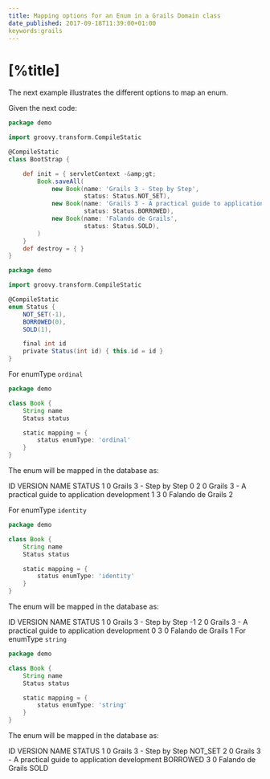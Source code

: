 ```yaml
---
title: Mapping options for an Enum in a Grails Domain class
date_published: 2017-09-18T11:39:00+01:00
keywords:grails
---
```


# [%title]

The next example illustrates the different options to map an enum.

Given the next code:

```groovy
package demo

import groovy.transform.CompileStatic

@CompileStatic
class BootStrap {

    def init = { servletContext -&amp;gt;
        Book.saveAll(
            new Book(name: 'Grails 3 - Step by Step',
                     status: Status.NOT_SET),
            new Book(name: 'Grails 3 - A practical guide to application development',
                     status: Status.BORROWED),
            new Book(name: 'Falando de Grails',
                     status: Status.SOLD),
        )
    }
    def destroy = { }
}
```

```groovy
package demo

import groovy.transform.CompileStatic

@CompileStatic
enum Status {
    NOT_SET(-1),
    BORROWED(0),
    SOLD(1),

    final int id
    private Status(int id) { this.id = id }
}
```

For enumType `ordinal`

```groovy
package demo

class Book {
    String name
    Status status

    static mapping = {
        status enumType: 'ordinal'
    }
}
```

The enum will be mapped in the database as:

ID	VERSION	NAME	STATUS
1	0	Grails 3 - Step by Step	0
2	0	Grails 3 - A practical guide to application development	1
3	0	Falando de Grails	2

For enumType `identity`

```groovy
package demo

class Book {
    String name
    Status status

    static mapping = {
        status enumType: 'identity'
    }
}
```

The enum will be mapped in the database as:

ID	VERSION	NAME	STATUS
1	0	Grails 3 - Step by Step	-1
2	0	Grails 3 - A practical guide to application development	0
3	0	Falando de Grails	1
For enumType `string`

```groovy
package demo

class Book {
    String name
    Status status

    static mapping = {
        status enumType: 'string'
    }
}
```

The enum will be mapped in the database as:

ID	VERSION	NAME	STATUS
1	0	Grails 3 - Step by Step	NOT_SET
2	0	Grails 3 - A practical guide to application development	BORROWED
3	0	Falando de Grails	SOLD

